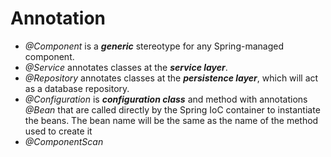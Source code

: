 # Annotation
-   _@Component_  is a _**generic**_ stereotype for any Spring-managed component.
-   _@Service_  annotates classes at the _**service layer**_.
-   _@Repository_  annotates classes at the _**persistence layer**_, which will act as a database repository.
- _@Configuration_ is _**configuration class**_ and method with annotations _@Bean_ that are called directly by the Spring IoC container to instantiate the beans. The bean name will be the same as the name of the method used to create it
- _@ComponentScan_ 
<!--stackedit_data:
eyJoaXN0b3J5IjpbLTQwNTUxNTE2MSwtMjA2MjU3MTMwNCw0MT
kxNDQ2ODEsMjQxMzMzNDU0XX0=
-->